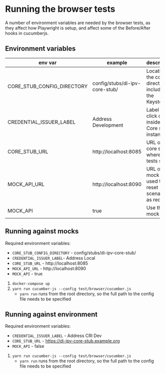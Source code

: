 # Running the browser tests

A number of environment variables are needed by the browser tests, as they affect how Playwright is setup, and affect some of the Before/After hooks in cucumberjs.

## Environment variables

| env var                    | example                        | description                                              |
| -------------------------- | ------------------------------ | -------------------------------------------------------- |
| CORE_STUB_CONFIG_DIRECTORY | config/stubs/di-ipv-core-stub/ | Location of the config directory including the Keystore  |
| CREDENTIAL_ISSUER_LABEL    | Address Development            | Label to click on inside the Core stub instance          |
| CORE_STUB_URL              | http://localhost:8085          | URL of the core stub, where the tests start              |
| MOCK_API_URL               | http://localhost:8090          | URL of the mock API, used to reset scenarios as required |
| MOCK_API                   | true                           | Use the mock API                                         |

## Running against mocks

Required environment variables:

- `CORE_STUB_CONFIG_DIRECTORY` - config/stubs/di-ipv-core-stub/
- `CREDENTIAL_ISSUER_LABEL`- Address Local
- `CORE_STUB_URL` - http://localhost:8085
- `MOCK_API_URL` - http://localhost:8090
- `MOCK_API` - true

1. `docker-compose up`
2. `yarn run cucumber-js --config test/browser/cucumber.js`
   - `yarn run` runs from the root directory, so the full path to the config file needs to be specified

## Running against environment

Required environment variables:

- `CREDENTIAL_ISSUER_LABEL` - Address CRI Dev
- `CORE_STUB_URL` - https://di-ipv-core-stub.example.org
- `MOCK_API` - false

1. `yarn run cucumber-js --config test/browser/cucumber.js`
   - `yarn run` runs from the root directory, so the full path to the config file needs to be specified
